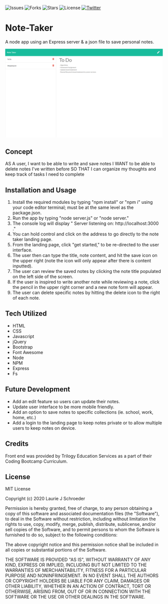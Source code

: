 ![Issues](https://img.shields.io/github/issues/clauries/Note-Taker)  ![Forks](https://img.shields.io/github/forks/clauries/Note-Taker)  ![Stars](https://img.shields.io/github/stars/clauries/Note-Taker)  ![License](https://img.shields.io/github/license/clauries/Note-Taker)  [![Twitter](https://img.shields.io/twitter/url?style=social)](https://twitter.com/intent/tweet?text=Wow:&url=https%3A%2F%2Fgithub.com%2Fclauries%2FNote-Taker)

# Note-Taker
A node app using an Express server & a json file to save personal notes.

<img src="./public/assets/img/notetaker.png" alt="App Image"/>

## Concept
AS A user, I want to be able to write and save notes
I WANT to be able to delete notes I've written before
SO THAT I can organize my thoughts and keep track of tasks I need to complete

## Installation and Usage
1. Install the required modules by typing "npm install" or "npm i" using your code editor terminal; must be at the same level as the package.json.
2. Run the app by typing "node server.js" or "node server."
3. The console log will display " Server listening on: http://localhost:3000 ."
4. You can hold control and click on the address to go directly to the note taker landing page.
5. From the landing page, click "get started," to be re-directed to the user interface.
6. The user then can type the title, note content, and hit the save icon on the upper right (note the icon will only appear after there is content inputted).
8. The user can review the saved notes by clicking the note title populated on the left side of the screen. 
9. If the user is inspired to write another note while reviewing a note, click the pencil in the upper right corner and a new note form will appear.
10. The user can delete specific notes by hitting the delete icon to the right of each note.

## Tech Utilized
* HTML
* CSS
* Javascript
* jQuery
* Bootstrap
* Font Awesome
* Node
* NPM
* Express
* Fs

## Future Development
* Add an edit feature so users can update their notes.
* Update user interface to be more mobile friendly.
* Add an option to save notes to specific collections (ie. school, work, home, etc.)
* Add a login to the landing page to keep notes private or to allow multiple users to keep notes on device.

## Credits
Front end was provided by Trilogy Education Services as a part of their Coding Bootcamp Curriculum. 

## License

MIT License

Copyright (c) 2020 Laurie J Schroeder

Permission is hereby granted, free of charge, to any person obtaining a copy
of this software and associated documentation files (the "Software"), to deal
in the Software without restriction, including without limitation the rights
to use, copy, modify, merge, publish, distribute, sublicense, and/or sell
copies of the Software, and to permit persons to whom the Software is
furnished to do so, subject to the following conditions:

The above copyright notice and this permission notice shall be included in all
copies or substantial portions of the Software.

THE SOFTWARE IS PROVIDED "AS IS", WITHOUT WARRANTY OF ANY KIND, EXPRESS OR
IMPLIED, INCLUDING BUT NOT LIMITED TO THE WARRANTIES OF MERCHANTABILITY,
FITNESS FOR A PARTICULAR PURPOSE AND NONINFRINGEMENT. IN NO EVENT SHALL THE
AUTHORS OR COPYRIGHT HOLDERS BE LIABLE FOR ANY CLAIM, DAMAGES OR OTHER
LIABILITY, WHETHER IN AN ACTION OF CONTRACT, TORT OR OTHERWISE, ARISING FROM,
OUT OF OR IN CONNECTION WITH THE SOFTWARE OR THE USE OR OTHER DEALINGS IN THE
SOFTWARE.
